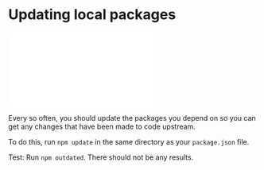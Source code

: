 <!--
title: 06 - Updating local packages
featured: true
-->

# Updating local packages

<iframe src="//www.youtube.com/embed/HRudtPGcOt4" frameborder="0" allowfullscreen></iframe>

Every so often, you should update the packages you depend on so you can get any changes that have been made to code upstream.

To do this, run `npm update` in the same directory as your `package.json` file.

Test: Run `npm outdated`. There should not be any results.
